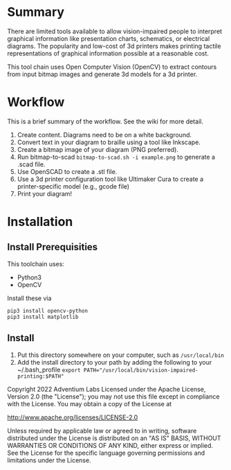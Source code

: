 # Summary

There are limited tools available to allow vision-impaired people to interpret graphical information like presentation charts, 
schematics, or electrical diagrams. The popularity and low-cost of 3d printers makes printing tactile representations of graphical 
information possible at a reasonable cost. 

This tool chain uses Open Computer Vision (OpenCV) to extract contours from input bitmap images and generate 3d models for a 3d printer.

# Workflow

This is a brief summary of the workflow. See the wiki for more detail. 

1. Create content. Diagrams need to be on a white background. 
1. Convert text in your diagram to braille using a tool like Inkscape.
1. Create a bitmap image of your diagram (PNG preferred).
1. Run bitmap-to-scad ```bitmap-to-scad.sh -i example.png``` to generate a .scad file.
1. Use OpenSCAD to create a .stl file.
1. Use a 3d printer configuration tool like Ultimaker Cura to create a printer-specific model (e.g., gcode file)
1. Print your diagram! 

# Installation

## Install Prerequisities

This toolchain uses:
- Python3
- OpenCV

Install these via

```
pip3 install opencv-python
pip3 install matplotlib
```

## Install

1. Put this directory somewhere on your computer, such as ```/usr/local/bin```
1. Add the install directory to your path by adding the following to your ~/.bash_profile ```export PATH="/usr/local/bin/vision-impaired-printing:$PATH"```

Copyright 2022 Adventium Labs
Licensed under the Apache License, Version 2.0 (the "License");
you may not use this file except in compliance with the License.
You may obtain a copy of the License at

http://www.apache.org/licenses/LICENSE-2.0

Unless required by applicable law or agreed to in writing, software
distributed under the License is distributed on an "AS IS" BASIS,
WITHOUT WARRANTIES OR CONDITIONS OF ANY KIND, either express or implied.
See the License for the specific language governing permissions and
limitations under the License.